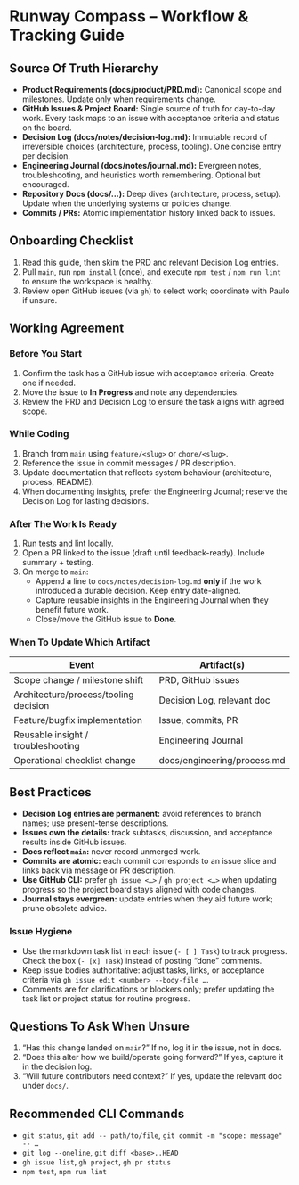 ﻿# Runway Compass – Workflow & Tracking Guide

## Source Of Truth Hierarchy

- **Product Requirements (docs/product/PRD.md):** Canonical scope and milestones. Update only when requirements change.
- **GitHub Issues & Project Board:** Single source of truth for day-to-day work. Every task maps to an issue with acceptance criteria and status on the board.
- **Decision Log (docs/notes/decision-log.md):** Immutable record of irreversible choices (architecture, process, tooling). One concise entry per decision.
- **Engineering Journal (docs/notes/journal.md):** Evergreen notes, troubleshooting, and heuristics worth remembering. Optional but encouraged.
- **Repository Docs (docs/…):** Deep dives (architecture, process, setup). Update when the underlying systems or policies change.
- **Commits / PRs:** Atomic implementation history linked back to issues.

## Onboarding Checklist

1. Read this guide, then skim the PRD and relevant Decision Log entries.
2. Pull `main`, run `npm install` (once), and execute `npm test` / `npm run lint` to ensure the workspace is healthy.
3. Review open GitHub issues (via `gh`) to select work; coordinate with Paulo if unsure.

## Working Agreement

### Before You Start
1. Confirm the task has a GitHub issue with acceptance criteria. Create one if needed.
2. Move the issue to **In Progress** and note any dependencies.
3. Review the PRD and Decision Log to ensure the task aligns with agreed scope.

### While Coding
1. Branch from `main` using `feature/<slug>` or `chore/<slug>`.
2. Reference the issue in commit messages / PR description.
3. Update documentation that reflects system behaviour (architecture, process, README).
4. When documenting insights, prefer the Engineering Journal; reserve the Decision Log for lasting decisions.

### After The Work Is Ready
1. Run tests and lint locally.
2. Open a PR linked to the issue (draft until feedback-ready). Include summary + testing.
3. On merge to `main`:
   - Append a line to `docs/notes/decision-log.md` **only** if the work introduced a durable decision. Keep entry date-aligned.
   - Capture reusable insights in the Engineering Journal when they benefit future work.
   - Close/move the GitHub issue to **Done**.

### When To Update Which Artifact

| Event | Artifact(s) |
| --- | --- |
| Scope change / milestone shift | PRD, GitHub issues |
| Architecture/process/tooling decision | Decision Log, relevant doc |
| Feature/bugfix implementation | Issue, commits, PR |
| Reusable insight / troubleshooting | Engineering Journal |
| Operational checklist change | docs/engineering/process.md |

## Best Practices

- **Decision Log entries are permanent:** avoid references to branch names; use present-tense descriptions.
- **Issues own the details:** track subtasks, discussion, and acceptance results inside GitHub issues.
- **Docs reflect `main`:** never record unmerged work.
- **Commits are atomic:** each commit corresponds to an issue slice and links back via message or PR description.
- **Use GitHub CLI:** prefer `gh issue <…>` / `gh project <…>` when updating progress so the project board stays aligned with code changes.
- **Journal stays evergreen:** update entries when they aid future work; prune obsolete advice.

### Issue Hygiene
- Use the markdown task list in each issue (`- [ ] Task`) to track progress. Check the box (`- [x] Task`) instead of posting “done” comments.
- Keep issue bodies authoritative: adjust tasks, links, or acceptance criteria via `gh issue edit <number> --body-file …`.
- Comments are for clarifications or blockers only; prefer updating the task list or project status for routine progress.

## Questions To Ask When Unsure

1. “Has this change landed on `main`?” If no, log it in the issue, not in docs.
2. “Does this alter how we build/operate going forward?” If yes, capture it in the decision log.
3. “Will future contributors need context?” If yes, update the relevant doc under `docs/`.

## Recommended CLI Commands

- `git status`, `git add -- path/to/file`, `git commit -m "scope: message" -- …`
- `git log --oneline`, `git diff <base>..HEAD`
- `gh issue list`, `gh project`, `gh pr status`
- `npm test`, `npm run lint`
